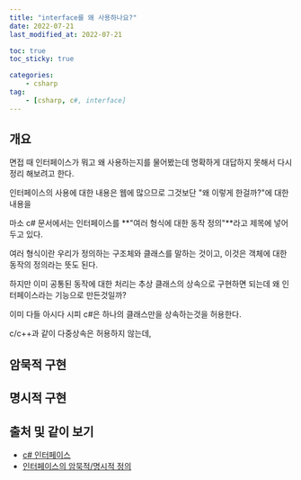 ```yaml
---
title: "interface를 왜 사용하나요?"
date: 2022-07-21
last_modified_at: 2022-07-21

toc: true
toc_sticky: true

categories:
    - csharp
tag:
    - [csharp, c#, interface]
---
```


## 개요
면접 때 인터페이스가 뭐고 왜 사용하는지를 물어봤는데 명확하게 대답하지 못해서 다시 정리 해보려고 한다.

인터페이스의 사용에 대한 내용은 웹에 많으므로 그것보단 "왜 이렇게 한걸까?"에 대한 내용을  
  
마소 c# 문서에서는 인터페이스를 **"여러 형식에 대한 동작 정의"**라고 제목에 넣어 두고 있다.

여러 형식이란 우리가 정의하는 구조체와 클래스를 말하는 것이고, 이것은 객체에 대한 동작의 정의라는 뜻도 된다.

하지만 이미 공통된 동작에 대한 처리는 추상 클래스의 상속으로 구현하면 되는데 왜 인터페이스라는 기능으로 만든것일까?

이미 다들 아시다 시피 c#은 하나의 클래스만을 상속하는것을 허용한다. 

c/c++과 같이 다중상속은 허용하지 않는데, 

## 암묵적 구현
## 명시적 구현
## 출처 및 같이 보기
- <a href="https://docs.microsoft.com/ko-kr/dotnet/csharp/fundamentals/types/interfaces">c# 인터페이스</a>
- <a href="https://www.csharpstudy.com/DevNote/Article/4">인터페이스의 암묵적/명시적 정의</a>

